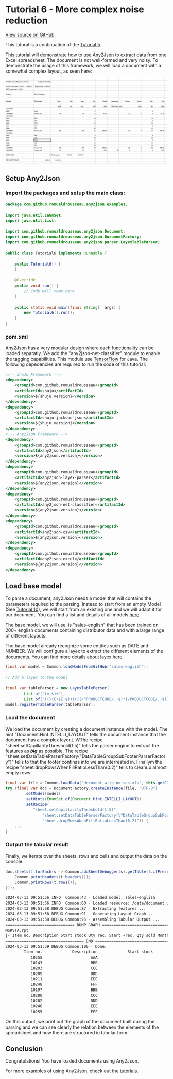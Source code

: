 # Tutorial 6 - More complex noise reduction

[View source on GitHub](https://github.com/RomualdRousseau/Any2Json-Examples).

This tutoral is a continuation of the [Tutorial 5](tutorial_5.md).

This tutorial will demonstrate how to use [Any2Json](https://github.com/RomualdRousseau/Any2Json) to extract data from
one Excel spreadsheet. The document is not well-formed and very noisy. To demonstrate the usage of this framework, we
will load a document with a somewhat complex layout, as seen here:

![document with noises](images/tutorial6_data.png)

## Setup Any2Json

### Import the packages and setup the main class:

```java
package com.github.romualdrousseau.any2json.examples;

import java.util.EnumSet;
import java.util.List;

import com.github.romualdrousseau.any2json.Document;
import com.github.romualdrousseau.any2json.DocumentFactory;
import com.github.romualdrousseau.any2json.parser.LayexTableParser;

public class Tutorial6 implements Runnable {

    public Tutorial6() {
    }

    @Override
    public void run() {
        // Code will come here
    }

    public static void main(final String[] args) {
        new Tutorial6().run();
    }
}
```

### pom.xml

Any2Json has a very modular design where each functionality can be loaded separatly. We add the "any2json-net-classifier"
module to enable the tagging capabilities. This module use [TensorFlow](https://www.tensorflow.org/) for Java. The
following depedencies are required to run the code of this tutorial:

```xml
<!-- ShuJu Framework -->
<dependency>
    <groupId>com.github.romualdrousseau</groupId>
    <artifactId>shuju</artifactId>
    <version>${shuju.version}</version>
</dependency>
<dependency>
    <groupId>com.github.romualdrousseau</groupId>
    <artifactId>shuju-jackson-json</artifactId>
    <version>${shuju.version}</version>
</dependency>
<!-- Any2Json Framework -->
<dependency>
    <groupId>com.github.romualdrousseau</groupId>
    <artifactId>any2json</artifactId>
    <version>${any2json.version}</version>
</dependency>
<dependency>
    <groupId>com.github.romualdrousseau</groupId>
    <artifactId>any2json-layex-parser</artifactId>
    <version>${any2json.version}</version>
</dependency>
<dependency>
    <groupId>com.github.romualdrousseau</groupId>
    <artifactId>any2json-net-classifier</artifactId>
    <version>${any2json.version}</version>
</dependency>
<dependency>
    <groupId>com.github.romualdrousseau</groupId>
    <artifactId>any2json-csv</artifactId>
    <version>${any2json.version}</version>
</dependency>
<dependency>
    <groupId>com.github.romualdrousseau</groupId>
    <artifactId>any2json-excel</artifactId>
    <version>${any2json.version}</version>
</dependency>
```

## Load base model

To parse a document, any2Json needs a model that will contains the parameters required to the parsing. Instead to start
from an empty Model (See [Tutorial 10](tutorial_10.md)), we will start from an existing one and we will adapt it for our
document. You can find a list and details of all models [here](https://github.com/RomualdRousseau/Any2Json-Models/).

The base model, we will use, is "sales-english" that has been trained on 200+ english documents containing distributor
data and with a large range of different layouts.

The base model already recognize some entities such as DATE and NUMBER. We will configure a layex to extract the
different elements of the documents. You can find more details about layex [here](white_papers.md).

```java
final var model = Common.loadModelFromGitHub("sales-english");

// Add a layex to the model

final var tableParser = new LayexTableParser(
        List.of("(v.$)+"),
        List.of("(()(E+$E+$))(()(/^PRODUCTCODE/.+$)*(/PRODUCTCODE/.+$))+()"));
model.registerTableParser(tableParser);
```

### Load the document

We load the document by creating a document instance with the model. The hint "Document.Hint.INTELLI_LAYOUT" tells
the document instance that the document has a complex layout. WThe recipe "sheet.setCapillarityThreshold(1.5)" tells the
parser engine to extract the features as ***big*** as possible. The recipe "sheet.setDataTableParserFactory(\"DataTableGroupSubFooterParserFactory\")"
tells to that the footer continas info we are interrested in. Finallym the recipe "sheet.dropRowsWhenFillRatioLessThan(0.2)" 
tells to cleanup almost empty rows:

```java
final var file = Common.loadData("document with noises.xls", this.getClass());
try (final var doc = DocumentFactory.createInstance(file, "UTF-8")
        .setModel(model)
        .setHints(EnumSet.of(Document.Hint.INTELLI_LAYOUT))
        .setRecipe(
            "sheet.setCapillarityThreshold(1.5)",
                "sheet.setDataTableParserFactory(\"DataTableGroupSubFooterParserFactory\")",
                "sheet.dropRowsWhenFillRatioLessThan(0.2)")) {
    ...
}
```

### Output the tabular result

Finally, we iterate over the sheets, rows and cells and output the data on the console:

```java
doc.sheets().forEach(s -> Common.addSheetDebugger(s).getTable().ifPresent(t -> {
    Common.printHeaders(t.headers());
    Common.printRows(t.rows());
}));
```

```bash
2024-03-13 09:51:56 INFO  Common:43 - Loaded model: sales-english
2024-03-13 09:51:56 INFO  Common:60 - Loaded resource: /data/document with noises.xls
2024-03-13 09:51:58 DEBUG Common:87 - Extracting features ...
2024-03-13 09:51:58 DEBUG Common:91 - Generating Layout Graph ...
2024-03-13 09:51:58 DEBUG Common:95 - Assembling Tabular Output ...
============================== DUMP GRAPH ===============================
MSRVTA.rpt
|- Item no. Description Start stock Qty rec. Start +rec. Qty sold Month sales Sampl/exp. Dam./corr. Closing stock Qty on order Ytd qty Ytd sales PRODUCTCODE #GROUP? DATA(0, 0, 11, 18, 19, 17) (1)
================================== END ==================================
2024-03-13 09:51:59 DEBUG Common:100 - Done.
        Item no.             Description             Start stock                Qty rec.             Start +rec.                Qty sold             Month sales        Sampl/exp. Dam./           Closing stock     Qty on order                 Ytd qty               Ytd sales        PRODUCTCODE #GRO
           10255                     AAA                                                                                               3                                                                                                                3                                        URSR0009
           10143                     BBB                                                                                              10                                                                                                               10                                        URSR0014
           10203                     CCC                                                                                               7                                                                                                                7                                        URSR0014
           10209                     DDD                                                                                              16                                                                                                               16                                        URSR0014
           10211                     EEE                                                                                               4                                                                                                                4                                        URSR0014
           10248                     FFF                                                                                              40                                                                                                               40                                        URSR0014
           10197                     BBB                                                                                               8                                                                                                                8                                        URSR0015
           10200                     CCC                                                                                              20                                                                                                               20                                        URSR0015
           10202                     DDD                                                                                               8                                                                                                                8                                        URSR0015
           10248                     EEE                                                                                              14                                                                                                               14                                        URSR0015
           10255                     FFF                                                                                              10                                                                                                               10                                        URSR0015
```

On this output, we print out the graph of the document built during the parsing and we can see clearly the relation
between the elements of the spreadsheet and how there are structured in tabular form.

## Conclusion

Congratulations! You have loaded documents using Any2Json.

For more examples of using Any2Json, check out the [tutorials](index.md).
